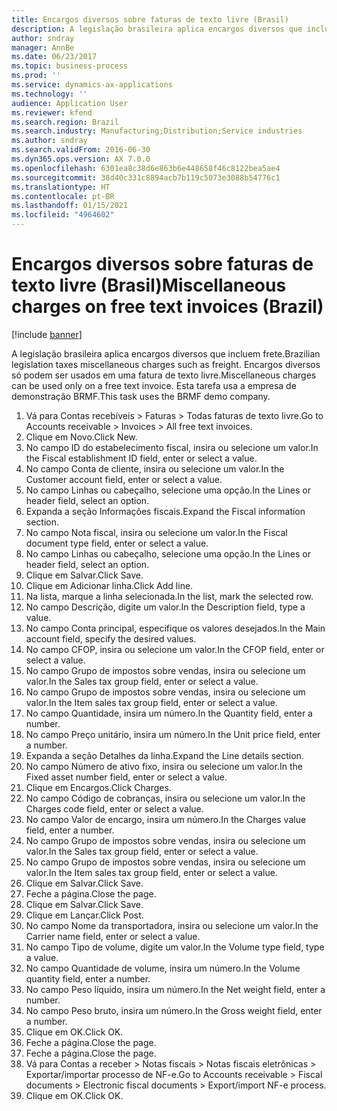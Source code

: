 ```yaml
---
title: Encargos diversos sobre faturas de texto livre (Brasil)
description: A legislação brasileira aplica encargos diversos que incluem frete.
author: sndray
manager: AnnBe
ms.date: 06/23/2017
ms.topic: business-process
ms.prod: ''
ms.service: dynamics-ax-applications
ms.technology: ''
audience: Application User
ms.reviewer: kfend
ms.search.region: Brazil
ms.search.industry: Manufacturing;Distribution;Service industries
ms.author: sndray
ms.search.validFrom: 2016-06-30
ms.dyn365.ops.version: AX 7.0.0
ms.openlocfilehash: 6301ea8c38d6e863b6e448658f46c8122bea5ae4
ms.sourcegitcommit: 38d40c331c8894acb7b119c5073e3088b54776c1
ms.translationtype: HT
ms.contentlocale: pt-BR
ms.lasthandoff: 01/15/2021
ms.locfileid: "4964602"
---
```

# <a name="miscellaneous-charges-on-free-text-invoices-brazil"></a><span data-ttu-id="2a191-103">Encargos diversos sobre faturas de texto livre (Brasil)</span><span class="sxs-lookup"><span data-stu-id="2a191-103">Miscellaneous charges on free text invoices (Brazil)</span></span>

[!include [banner](../../includes/banner.md)]

<span data-ttu-id="2a191-104">A legislação brasileira aplica encargos diversos que incluem frete.</span><span class="sxs-lookup"><span data-stu-id="2a191-104">Brazilian legislation taxes  miscellaneous charges such as freight.</span></span> <span data-ttu-id="2a191-105">Encargos diversos só podem ser usados em uma fatura de texto livre.</span><span class="sxs-lookup"><span data-stu-id="2a191-105">Miscellaneous charges can be used only on a free text invoice.</span></span> <span data-ttu-id="2a191-106">Esta tarefa usa a empresa de demonstração BRMF.</span><span class="sxs-lookup"><span data-stu-id="2a191-106">This task uses the BRMF demo company.</span></span>

1. <span data-ttu-id="2a191-107">Vá para Contas recebíveis > Faturas > Todas faturas de texto livre.</span><span class="sxs-lookup"><span data-stu-id="2a191-107">Go to Accounts receivable > Invoices > All free text invoices.</span></span>
2. <span data-ttu-id="2a191-108">Clique em Novo.</span><span class="sxs-lookup"><span data-stu-id="2a191-108">Click New.</span></span>
3. <span data-ttu-id="2a191-109">No campo ID do estabelecimento fiscal, insira ou selecione um valor.</span><span class="sxs-lookup"><span data-stu-id="2a191-109">In the Fiscal establishment ID field, enter or select a value.</span></span>
4. <span data-ttu-id="2a191-110">No campo Conta de cliente, insira ou selecione um valor.</span><span class="sxs-lookup"><span data-stu-id="2a191-110">In the Customer account field, enter or select a value.</span></span>
5. <span data-ttu-id="2a191-111">No campo Linhas ou cabeçalho, selecione uma opção.</span><span class="sxs-lookup"><span data-stu-id="2a191-111">In the Lines or header field, select an option.</span></span>
6. <span data-ttu-id="2a191-112">Expanda a seção Informações fiscais.</span><span class="sxs-lookup"><span data-stu-id="2a191-112">Expand the Fiscal information section.</span></span>
7. <span data-ttu-id="2a191-113">No campo Nota fiscal, insira ou selecione um valor.</span><span class="sxs-lookup"><span data-stu-id="2a191-113">In the Fiscal document type field, enter or select a value.</span></span>
8. <span data-ttu-id="2a191-114">No campo Linhas ou cabeçalho, selecione uma opção.</span><span class="sxs-lookup"><span data-stu-id="2a191-114">In the Lines or header field, select an option.</span></span>
9. <span data-ttu-id="2a191-115">Clique em Salvar.</span><span class="sxs-lookup"><span data-stu-id="2a191-115">Click Save.</span></span>
10. <span data-ttu-id="2a191-116">Clique em Adicionar linha.</span><span class="sxs-lookup"><span data-stu-id="2a191-116">Click Add line.</span></span>
11. <span data-ttu-id="2a191-117">Na lista, marque a linha selecionada.</span><span class="sxs-lookup"><span data-stu-id="2a191-117">In the list, mark the selected row.</span></span>
12. <span data-ttu-id="2a191-118">No campo Descrição, digite um valor.</span><span class="sxs-lookup"><span data-stu-id="2a191-118">In the Description field, type a value.</span></span>
13. <span data-ttu-id="2a191-119">No campo Conta principal, especifique os valores desejados.</span><span class="sxs-lookup"><span data-stu-id="2a191-119">In the Main account field, specify the desired values.</span></span>
14. <span data-ttu-id="2a191-120">No campo CFOP, insira ou selecione um valor.</span><span class="sxs-lookup"><span data-stu-id="2a191-120">In the CFOP field, enter or select a value.</span></span>
15. <span data-ttu-id="2a191-121">No campo Grupo de impostos sobre vendas, insira ou selecione um valor.</span><span class="sxs-lookup"><span data-stu-id="2a191-121">In the Sales tax group field, enter or select a value.</span></span>
16. <span data-ttu-id="2a191-122">No campo Grupo de impostos sobre vendas, insira ou selecione um valor.</span><span class="sxs-lookup"><span data-stu-id="2a191-122">In the Item sales tax group field, enter or select a value.</span></span>
17. <span data-ttu-id="2a191-123">No campo Quantidade, insira um número.</span><span class="sxs-lookup"><span data-stu-id="2a191-123">In the Quantity field, enter a number.</span></span>
18. <span data-ttu-id="2a191-124">No campo Preço unitário, insira um número.</span><span class="sxs-lookup"><span data-stu-id="2a191-124">In the Unit price field, enter a number.</span></span>
19. <span data-ttu-id="2a191-125">Expanda a seção Detalhes da linha.</span><span class="sxs-lookup"><span data-stu-id="2a191-125">Expand the Line details section.</span></span>
20. <span data-ttu-id="2a191-126">No campo Número de ativo fixo, insira ou selecione um valor.</span><span class="sxs-lookup"><span data-stu-id="2a191-126">In the Fixed asset number field, enter or select a value.</span></span>
21. <span data-ttu-id="2a191-127">Clique em Encargos.</span><span class="sxs-lookup"><span data-stu-id="2a191-127">Click Charges.</span></span>
22. <span data-ttu-id="2a191-128">No campo Código de cobranças, insira ou selecione um valor.</span><span class="sxs-lookup"><span data-stu-id="2a191-128">In the Charges code field, enter or select a value.</span></span>
23. <span data-ttu-id="2a191-129">No campo Valor de encargo, insira um número.</span><span class="sxs-lookup"><span data-stu-id="2a191-129">In the Charges value field, enter a number.</span></span>
24. <span data-ttu-id="2a191-130">No campo Grupo de impostos sobre vendas, insira ou selecione um valor.</span><span class="sxs-lookup"><span data-stu-id="2a191-130">In the Sales tax group field, enter or select a value.</span></span>
25. <span data-ttu-id="2a191-131">No campo Grupo de impostos sobre vendas, insira ou selecione um valor.</span><span class="sxs-lookup"><span data-stu-id="2a191-131">In the Item sales tax group field, enter or select a value.</span></span>
26. <span data-ttu-id="2a191-132">Clique em Salvar.</span><span class="sxs-lookup"><span data-stu-id="2a191-132">Click Save.</span></span>
27. <span data-ttu-id="2a191-133">Feche a página.</span><span class="sxs-lookup"><span data-stu-id="2a191-133">Close the page.</span></span>
28. <span data-ttu-id="2a191-134">Clique em Salvar.</span><span class="sxs-lookup"><span data-stu-id="2a191-134">Click Save.</span></span>
29. <span data-ttu-id="2a191-135">Clique em Lançar.</span><span class="sxs-lookup"><span data-stu-id="2a191-135">Click Post.</span></span>
30. <span data-ttu-id="2a191-136">No campo Nome da transportadora, insira ou selecione um valor.</span><span class="sxs-lookup"><span data-stu-id="2a191-136">In the Carrier name field, enter or select a value.</span></span>
31. <span data-ttu-id="2a191-137">No campo Tipo de volume, digite um valor.</span><span class="sxs-lookup"><span data-stu-id="2a191-137">In the Volume type field, type a value.</span></span>
32. <span data-ttu-id="2a191-138">No campo Quantidade de volume, insira um número.</span><span class="sxs-lookup"><span data-stu-id="2a191-138">In the Volume quantity field, enter a number.</span></span>
33. <span data-ttu-id="2a191-139">No campo Peso líquido, insira um número.</span><span class="sxs-lookup"><span data-stu-id="2a191-139">In the Net weight field, enter a number.</span></span>
34. <span data-ttu-id="2a191-140">No campo Peso bruto, insira um número.</span><span class="sxs-lookup"><span data-stu-id="2a191-140">In the Gross weight field, enter a number.</span></span>
35. <span data-ttu-id="2a191-141">Clique em OK.</span><span class="sxs-lookup"><span data-stu-id="2a191-141">Click OK.</span></span>
36. <span data-ttu-id="2a191-142">Feche a página.</span><span class="sxs-lookup"><span data-stu-id="2a191-142">Close the page.</span></span>
37. <span data-ttu-id="2a191-143">Feche a página.</span><span class="sxs-lookup"><span data-stu-id="2a191-143">Close the page.</span></span>
38. <span data-ttu-id="2a191-144">Vá para Contas a receber > Notas fiscais > Notas fiscais eletrônicas > Exportar/importar processo de NF-e.</span><span class="sxs-lookup"><span data-stu-id="2a191-144">Go to Accounts receivable > Fiscal documents > Electronic fiscal documents > Export/import NF-e process.</span></span>
39. <span data-ttu-id="2a191-145">Clique em OK.</span><span class="sxs-lookup"><span data-stu-id="2a191-145">Click OK.</span></span>

